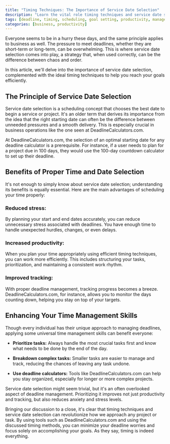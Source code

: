 ```yaml
---
title: "Timing Techniques: The Importance of Service Date Selection"
description: "Learn the vital role timing techniques and service date selection plays in meeting deadlines and achieving goals. Using DeadlineCalculators.com as an example, we'll cover best practices that can revolutionize your deadline management."
tags: [deadline, timing, scheduling, goal setting, productivity, management]
categories: [business, productivity]
---
```


Everyone seems to be in a hurry these days, and the same principle applies to business as well. The pressure to meet deadlines, whether they are short-term or long-term, can be overwhelming. This is where service date selection comes into play, a strategy that, when used correctly, can be the difference between chaos and order.

In this article, we'll delve into the importance of service date selection, complemented with the ideal timing techniques to help you reach your goals efficiently.

## The Principle of Service Date Selection

Service date selection is a scheduling concept that chooses the best date to begin a service or project. It's an older term that derives its importance from the idea that the right starting date can often be the difference between unneeded pressures and a smooth delivery. This is especially crucial in business operations like the one seen at DeadlineCalculators.com.

At DeadlineCalculators.com, the selection of an optimal starting date for any deadline calculator is a prerequisite. For instance, if a user needs to plan for a project due in 100 days, they would use the 100-day countdown calculator to set up their deadline.

## Benefits of Proper Time and Date Selection

It's not enough to simply know about service date selection; understanding its benefits is equally essential. Here are the main advantages of scheduling your time properly:

### Reduced stress:

By planning your start and end dates accurately, you can reduce unnecessary stress associated with deadlines. You have enough time to handle unexpected hurdles, changes, or even delays.

### Increased productivity:

When you plan your time appropriately using efficient timing techniques, you can work more efficiently. This includes structuring your tasks, prioritization, and maintaining a consistent work rhythm.

### Improved tracking:

With proper deadline management, tracking progress becomes a breeze. DeadlineCalculators.com, for instance, allows you to monitor the days counting down, helping you stay on top of your targets.

## Enhancing Your Time Management Skills

Though every individual has their unique approach to managing deadlines, applying some universal time management skills can benefit everyone:

- **Prioritize tasks:** Always handle the most crucial tasks first and know what needs to be done by the end of the day.
  
- **Breakdown complex tasks:** Smaller tasks are easier to manage and track, reducing the chances of leaving any task undone.
  
- **Use deadline calculators:** Tools like DeadlineCalculators.com can help you stay organized, especially for longer or more complex projects.

Service date selection might seem trivial, but it's an often overlooked aspect of deadline management. Prioritizing it improves not just productivity and tracking, but also reduces anxiety and stress levels. 

Bringing our discussion to a close, it's clear that timing techniques and service date selection can revolutionize how we approach any project or task. By using tools such as DeadlineCalculators.com and using the discussed timing methods, you can minimize your deadline worries and focus solely on accomplishing your goals. As they say, timing is indeed everything.